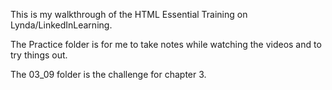 This is my walkthrough of the HTML Essential Training on Lynda/LinkedInLearning.

The Practice folder is for me to take notes while watching the videos and to try things out.

The 03_09 folder is the challenge for chapter 3.

